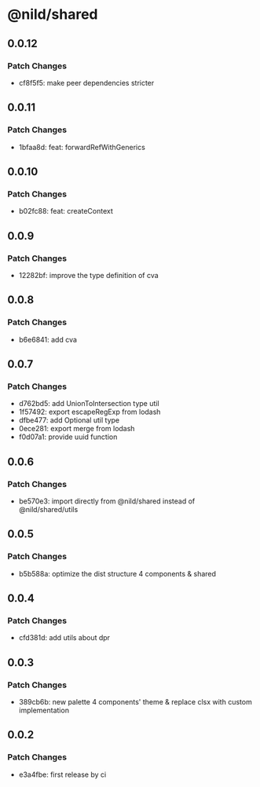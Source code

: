 # @nild/shared

## 0.0.12

### Patch Changes

- cf8f5f5: make peer dependencies stricter

## 0.0.11

### Patch Changes

- 1bfaa8d: feat: forwardRefWithGenerics

## 0.0.10

### Patch Changes

- b02fc88: feat: createContext

## 0.0.9

### Patch Changes

- 12282bf: improve the type definition of cva

## 0.0.8

### Patch Changes

- b6e6841: add cva

## 0.0.7

### Patch Changes

- d762bd5: add UnionToIntersection type util
- 1f57492: export escapeRegExp from lodash
- dfbe477: add Optional util type
- 0ece281: export merge from lodash
- f0d07a1: provide uuid function

## 0.0.6

### Patch Changes

- be570e3: import directly from @nild/shared instead of @nild/shared/utils

## 0.0.5

### Patch Changes

- b5b588a: optimize the dist structure 4 components & shared

## 0.0.4

### Patch Changes

- cfd381d: add utils about dpr

## 0.0.3

### Patch Changes

- 389cb6b: new palette 4 components' theme & replace clsx with custom implementation

## 0.0.2

### Patch Changes

- e3a4fbe: first release by ci
